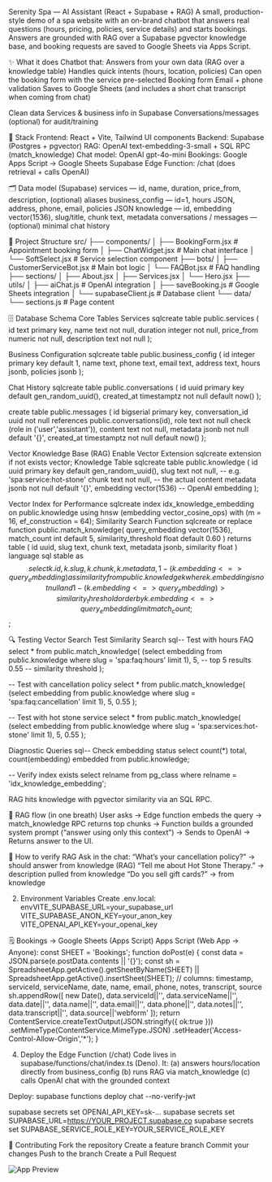 Serenity Spa — AI Assistant (React + Supabase + RAG)
A small, production-style demo of a spa website with an on-brand chatbot that answers real questions (hours, pricing, policies, service details) and starts bookings.
Answers are grounded with RAG over a Supabase pgvector knowledge base, and booking requests are saved to Google Sheets via Apps Script.

✨ What it does
Chatbot that:
Answers from your own data (RAG over a knowledge table)
Handles quick intents (hours, location, policies)
Can open the booking form with the service pre-selected
Booking form
Email + phone validation
Saves to Google Sheets (and includes a short chat transcript when coming from chat)

Clean data
Services & business info in Supabase
Conversations/messages (optional) for audit/training

🧱 Stack
Frontend: React + Vite, Tailwind UI components
Backend: Supabase (Postgres + pgvector)
RAG: OpenAI text-embedding-3-small + SQL RPC (match_knowledge)
Chat model: OpenAI gpt-4o-mini
Bookings: Google Apps Script → Google Sheets
Supabase Edge Function: /chat (does retrieval + calls OpenAI)

🗂️ Data model (Supabase)
services — id, name, duration, price_from, description, (optional) aliases
business_config — id=1, hours JSON, address, phone, email, policies JSON
knowledge — id, embedding vector(1536), slug/title, chunk text, metadata
conversations / messages — (optional) minimal chat history

📁 Project Structure
src/
├── components/
│   ├── BookingForm.jsx      # Appointment booking form
│   ├── ChatWidget.jsx       # Main chat interface
│   └── SoftSelect.jsx       # Service selection component
├── bots/
│   ├── CustomerServiceBot.jsx # Main bot logic
│   └── FAQBot.jsx            # FAQ handling
├── sections/
│   ├── About.jsx
│   ├── Services.jsx
│   └── Hero.jsx
├── utils/
│   ├── aiChat.js            # OpenAI integration
│   ├── saveBooking.js       # Google Sheets integration
│   └── supabaseClient.js    # Database client
└── data/
    └── sections.js          # Page content


🗄️ Database Schema
Core Tables
Services
sqlcreate table public.services (
  id text primary key,
  name text not null,
  duration integer not null,
  price_from numeric not null,
  description text not null
);

Business Configuration
sqlcreate table public.business_config (
  id integer primary key default 1,
  name text,
  phone text,
  email text,
  address text,
  hours jsonb,
  policies jsonb
);


Chat History
sqlcreate table public.conversations (
  id uuid primary key default gen_random_uuid(),
  created_at timestamptz not null default now()
);

create table public.messages (
  id bigserial primary key,
  conversation_id uuid not null references public.conversations(id),
  role text not null check (role in ('user','assistant')),
  content text not null,
  metadata jsonb not null default '{}',
  created_at timestamptz not null default now()
);


Vector Knowledge Base (RAG)
Enable Vector Extension
sqlcreate extension if not exists vector;
Knowledge Table
sqlcreate table public.knowledge (
  id uuid primary key default gen_random_uuid(),
  slug text not null,            -- e.g. 'spa:service:hot-stone'
  chunk text not null,           -- the actual content
  metadata jsonb not null default '{}',
  embedding vector(1536)         -- OpenAI embedding
);

Vector Index for Performance
sqlcreate index idx_knowledge_embedding
on public.knowledge
using hnsw (embedding vector_cosine_ops)
with (m = 16, ef_construction = 64);
Similarity Search Function
sqlcreate or replace function public.match_knowledge(
  query_embedding vector(1536),
  match_count int default 5,
  similarity_threshold float default 0.60
)
returns table (
  id uuid,
  slug text,
  chunk text,
  metadata jsonb,
  similarity float
)
language sql stable as $$
  select
    k.id,
    k.slug,
    k.chunk,
    k.metadata,
    1 - (k.embedding <=> query_embedding) as similarity
  from public.knowledge k
  where k.embedding is not null
    and 1 - (k.embedding <=> query_embedding) > similarity_threshold
  order by k.embedding <=> query_embedding
  limit match_count;
$$;


🔍 Testing Vector Search
Test Similarity Search
sql-- Test with hours FAQ
select * from public.match_knowledge(
  (select embedding from public.knowledge
   where slug = 'spa:faq:hours' limit 1),
  5,    -- top 5 results
  0.55  -- similarity threshold
);

-- Test with cancellation policy
select * from public.match_knowledge(
  (select embedding from public.knowledge 
   where slug = 'spa:faq:cancellation' limit 1),
  5, 0.55
);

-- Test with hot stone service
select * from public.match_knowledge(
  (select embedding from public.knowledge 
   where slug = 'spa:services:hot-stone' limit 1),
  5, 0.55
);

Diagnostic Queries
sql-- Check embedding status
select count(*) total, count(embedding) embedded 
from public.knowledge;

-- Verify index exists
select relname from pg_class 
where relname = 'idx_knowledge_embedding';


RAG hits knowledge with pgvector similarity via an SQL RPC.

🔎 RAG flow (in one breath)
User asks → Edge function embeds the query → match_knowledge RPC returns top chunks → Function builds a grounded system prompt (“answer using only this context”) → Sends to OpenAI → Returns answer to the UI.

🧪 How to verify RAG
Ask in the chat:
“What’s your cancellation policy?” → should answer from knowledge (RAG)
“Tell me about Hot Stone Therapy.” → description pulled from knowledge
“Do you sell gift cards?” → from knowledge


2. Environment Variables
Create .env.local:
envVITE_SUPABASE_URL=your_supabase_url
VITE_SUPABASE_ANON_KEY=your_anon_key
VITE_OPENAI_API_KEY=your_openai_key


🗒️ Bookings → Google Sheets (Apps Script)
Apps Script (Web App → Anyone):
const SHEET = 'Bookings';
function doPost(e) {
  const data = JSON.parse(e.postData.contents || '{}');
  const sh = SpreadsheetApp.getActive().getSheetByName(SHEET) || SpreadsheetApp.getActive().insertSheet(SHEET);
  // columns: timestamp, serviceId, serviceName, date, name, email, phone, notes, transcript, source
  sh.appendRow([
    new Date(), data.serviceId||'', data.serviceName||'', data.date||'',
    data.name||'', data.email||'', data.phone||'',
    data.notes||'', data.transcript||'', data.source||'webform'
  ]);
  return ContentService.createTextOutput(JSON.stringify({ ok:true }))
    .setMimeType(ContentService.MimeType.JSON)
    .setHeader('Access-Control-Allow-Origin','*');
}


4) Deploy the Edge Function (/chat)
Code lives in supabase/functions/chat/index.ts (Deno). It:
(a) answers hours/location directly from business_config
(b) runs RAG via match_knowledge
(c) calls OpenAI chat with the grounded context

Deploy:
supabase functions deploy chat --no-verify-jwt

supabase secrets set OPENAI_API_KEY=sk-...
supabase secrets set SUPABASE_URL=https://YOUR_PROJECT.supabase.co
supabase secrets set SUPABASE_SERVICE_ROLE_KEY=YOUR_SERVICE_ROLE_KEY


🤝 Contributing
Fork the repository
Create a feature branch
Commit your changes
Push to the branch
Create a Pull Request



![App Preview](https://github.com/user-attachments/assets/2c00d301-b697-4fc4-a080-9aa04bb3540b)
